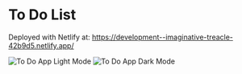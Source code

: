 # To Do List

Deployed with Netlify at: https://development--imaginative-treacle-42b9d5.netlify.app/

![To Do App Light Mode](https://github.com/gvc222/mdn-todo-app-playtime/blob/development/src/assets/to-do-list-light-mode.png "Light Mode")
![To Do App Dark Mode](https://github.com/gvc222/mdn-todo-app-playtime/blob/development/src/assets/to-do-list-light-mode.png "Dark Mode")
